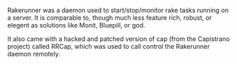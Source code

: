 Rakerunner was a daemon used to start/stop/monitor rake tasks running on
a server. It is comparable to, though much less feature rich, robust, or
elegent as solutions like Monit, Bluepill, or god.

It also came with a hacked and patched version of cap (from the Capistrano
project) called RRCap, which was used to call control the Rakerunner daemon
remotely.
